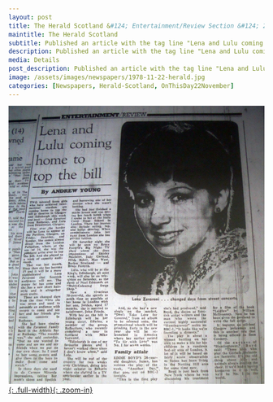 ```yaml
---
layout: post
title: The Herald Scotland &#124; Entertainment/Review Section &#124; 22 November 1978
maintitle: The Herald Scotland
subtitle: Published an article with the tag line "Lena and Lulu coming home to top the bill".
description: Published an article with the tag line "Lena and Lulu coming home to top the bill".
media: Details
post_description: Published an article with the tag line "Lena and Lulu coming home to top the bill".
image: /assets/images/newspapers/1978-11-22-herald.jpg
categories: [Newspapers, Herald-Scotland, OnThisDay22November]
---
```


[![](/assets/images/newspapers/1978-11-22-herald.jpg){: .full-width}{: .zoom-in}](/assets/images/newspapers/1978-11-22-herald.jpg)

